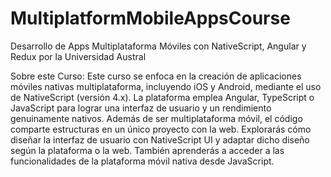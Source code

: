 # MultiplatformMobileAppsCourse

Desarrollo de Apps Multiplataforma Móviles con NativeScript, Angular y Redux por la Universidad Austral

Sobre este Curso:
Este curso se enfoca en la creación de aplicaciones móviles nativas multiplataforma, incluyendo iOS y Android, mediante el uso de NativeScript (versión 4.x). La plataforma emplea Angular, TypeScript o JavaScript para lograr una interfaz de usuario y un rendimiento genuinamente nativos. Además de ser multiplataforma móvil, el código comparte estructuras en un único proyecto con la web. Explorarás cómo diseñar la interfaz de usuario con NativeScript UI y adaptar dicho diseño según la plataforma o la web. También aprenderás a acceder a las funcionalidades de la plataforma móvil nativa desde JavaScript.
